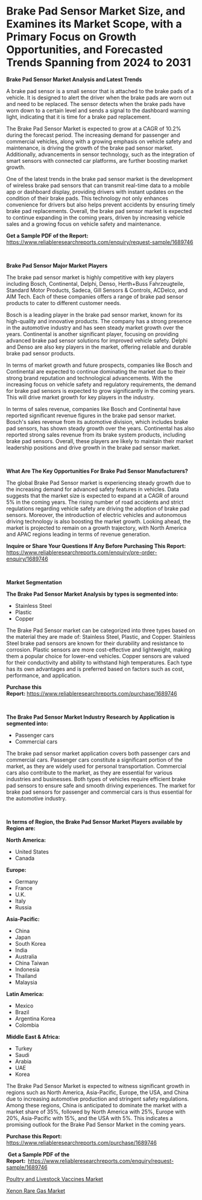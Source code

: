 <p><h1>Brake Pad Sensor Market Size, and Examines its Market Scope, with a Primary Focus on Growth Opportunities, and Forecasted Trends Spanning from 2024 to 2031</h1></p><p><strong>Brake Pad Sensor Market Analysis and Latest Trends</strong></p>
<p><p>A brake pad sensor is a small sensor that is attached to the brake pads of a vehicle. It is designed to alert the driver when the brake pads are worn out and need to be replaced. The sensor detects when the brake pads have worn down to a certain level and sends a signal to the dashboard warning light, indicating that it is time for a brake pad replacement.</p><p>The Brake Pad Sensor Market is expected to grow at a CAGR of 10.2% during the forecast period. The increasing demand for passenger and commercial vehicles, along with a growing emphasis on vehicle safety and maintenance, is driving the growth of the brake pad sensor market. Additionally, advancements in sensor technology, such as the integration of smart sensors with connected car platforms, are further boosting market growth.</p><p>One of the latest trends in the brake pad sensor market is the development of wireless brake pad sensors that can transmit real-time data to a mobile app or dashboard display, providing drivers with instant updates on the condition of their brake pads. This technology not only enhances convenience for drivers but also helps prevent accidents by ensuring timely brake pad replacements. Overall, the brake pad sensor market is expected to continue expanding in the coming years, driven by increasing vehicle sales and a growing focus on vehicle safety and maintenance.</p></p>
<p><strong>Get a Sample PDF of the Report:&nbsp;</strong> <a href="https://www.reliableresearchreports.com/enquiry/request-sample/1689746">https://www.reliableresearchreports.com/enquiry/request-sample/1689746</a></p>
<p>&nbsp;</p>
<p><strong>Brake Pad Sensor Major Market Players</strong></p>
<p><p>The brake pad sensor market is highly competitive with key players including Bosch, Continental, Delphi, Denso, Herth+Buss Fahrzeugteile, Standard Motor Products, Sadeca, Gill Sensors & Controls, ACDelco, and AIM Tech. Each of these companies offers a range of brake pad sensor products to cater to different customer needs.</p><p>Bosch is a leading player in the brake pad sensor market, known for its high-quality and innovative products. The company has a strong presence in the automotive industry and has seen steady market growth over the years. Continental is another significant player, focusing on providing advanced brake pad sensor solutions for improved vehicle safety. Delphi and Denso are also key players in the market, offering reliable and durable brake pad sensor products.</p><p>In terms of market growth and future prospects, companies like Bosch and Continental are expected to continue dominating the market due to their strong brand reputation and technological advancements. With the increasing focus on vehicle safety and regulatory requirements, the demand for brake pad sensors is expected to grow significantly in the coming years. This will drive market growth for key players in the industry.</p><p>In terms of sales revenue, companies like Bosch and Continental have reported significant revenue figures in the brake pad sensor market. Bosch's sales revenue from its automotive division, which includes brake pad sensors, has shown steady growth over the years. Continental has also reported strong sales revenue from its brake system products, including brake pad sensors. Overall, these players are likely to maintain their market leadership positions and drive growth in the brake pad sensor market.</p></p>
<p>&nbsp;</p>
<p><strong>What Are The Key Opportunities For Brake Pad Sensor Manufacturers?</strong></p>
<p><p>The global Brake Pad Sensor market is experiencing steady growth due to the increasing demand for advanced safety features in vehicles. Data suggests that the market size is expected to expand at a CAGR of around 5% in the coming years. The rising number of road accidents and strict regulations regarding vehicle safety are driving the adoption of brake pad sensors. Moreover, the introduction of electric vehicles and autonomous driving technology is also boosting the market growth. Looking ahead, the market is projected to remain on a growth trajectory, with North America and APAC regions leading in terms of revenue generation.</p></p>
<p><strong>Inquire or Share Your Questions If Any Before Purchasing This Report:</strong> <a href="https://www.reliableresearchreports.com/enquiry/pre-order-enquiry/1689746">https://www.reliableresearchreports.com/enquiry/pre-order-enquiry/1689746</a></p>
<p>&nbsp;</p>
<p><strong>Market Segmentation</strong></p>
<p><strong>The Brake Pad Sensor Market Analysis by types is segmented into:</strong></p>
<p><ul><li>Stainless Steel</li><li>Plastic</li><li>Copper</li></ul></p>
<p><p>The Brake Pad Sensor market can be categorized into three types based on the material they are made of: Stainless Steel, Plastic, and Copper. Stainless Steel brake pad sensors are known for their durability and resistance to corrosion. Plastic sensors are more cost-effective and lightweight, making them a popular choice for lower-end vehicles. Copper sensors are valued for their conductivity and ability to withstand high temperatures. Each type has its own advantages and is preferred based on factors such as cost, performance, and application.</p></p>
<p><strong>Purchase this Report:&nbsp;</strong><a href="https://www.reliableresearchreports.com/purchase/1689746">https://www.reliableresearchreports.com/purchase/1689746</a></p>
<p>&nbsp;</p>
<p><strong>The Brake Pad Sensor Market Industry Research by Application is segmented into:</strong></p>
<p><ul><li>Passenger cars</li><li>Commercial cars</li></ul></p>
<p><p>The brake pad sensor market application covers both passenger cars and commercial cars. Passenger cars constitute a significant portion of the market, as they are widely used for personal transportation. Commercial cars also contribute to the market, as they are essential for various industries and businesses. Both types of vehicles require efficient brake pad sensors to ensure safe and smooth driving experiences. The market for brake pad sensors for passenger and commercial cars is thus essential for the automotive industry.</p></p>
<p>&nbsp;</p>
<p><strong>In terms of Region, the Brake Pad Sensor Market Players available by Region are:</strong></p>
<p>
    <p> <strong> North America: </strong>
        <ul>
            <li>United States</li>
            <li>Canada</li>
        </ul>
        </p> 
    <p> <strong> Europe: </strong>
        <ul>
            <li>Germany</li>
            <li>France</li>
            <li>U.K.</li>
            <li>Italy</li>
            <li>Russia</li>
        </ul>
        </p> 
    <p> <strong> Asia-Pacific: </strong>
        <ul>
            <li>China</li>
            <li>Japan</li>
            <li>South Korea</li>
            <li>India</li>
            <li>Australia</li>
            <li>China Taiwan</li>
            <li>Indonesia</li>
            <li>Thailand</li>
            <li>Malaysia</li>
        </ul>
        </p> 
    <p> <strong> Latin America: </strong>
        <ul>
            <li>Mexico</li>
            <li>Brazil</li>
            <li>Argentina Korea</li>
            <li>Colombia</li>
        </ul>
        </p> 
    <p> <strong> Middle East & Africa: </strong>
        <ul>
            <li>Turkey</li>
            <li>Saudi</li>
            <li>Arabia</li>
            <li>UAE</li>
            <li>Korea</li>
        </ul>
    </p>
    </p>
<p><p>The Brake Pad Sensor Market is expected to witness significant growth in regions such as North America, Asia-Pacific, Europe, the USA, and China due to increasing automotive production and stringent safety regulations. Among these regions, China is anticipated to dominate the market with a market share of 35%, followed by North America with 25%, Europe with 20%, Asia-Pacific with 15%, and the USA with 5%. This indicates a promising outlook for the Brake Pad Sensor Market in the coming years.</p></p>
<p><strong>Purchase this Report: </strong><a href="https://www.reliableresearchreports.com/purchase/1689746">https://www.reliableresearchreports.com/purchase/1689746</a></p>
<p>&nbsp;<strong>Get a Sample PDF of the Report:&nbsp;&nbsp;</strong><a href="https://www.reliableresearchreports.com/enquiry/request-sample/1689746">https://www.reliableresearchreports.com/enquiry/request-sample/1689746</a></p>
<p><strong></strong></p>
<p><p><a href="https://issuu.com/reportprime-2/docs/poultry-and-livestock-vaccines-market-size-2030.pp">Poultry and Livestock Vaccines Market</a></p><p><a href="https://issuu.com/reportprime-2/docs/xenon-rare-gas-market-size-2030.pptx">Xenon Rare Gas Market</a></p></p>